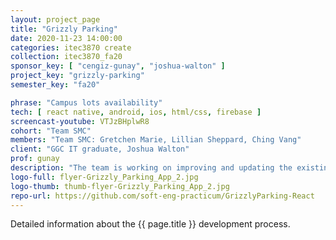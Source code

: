 ```yaml
---
layout: project_page
title: "Grizzly Parking"
date: 2020-11-23 14:00:00
categories: itec3870 create
collection: itec3870_fa20
sponsor_key: [ "cengiz-gunay", "joshua-walton" ]
project_key: "grizzly-parking"
semester_key: "fa20"

phrase: "Campus lots availability"
tech: [ react native, android, ios, html/css, firebase ]
screencast-youtube: VTJzBHplwR8
cohort: "Team SMC"
members: "Team SMC: Gretchen Marie, Lillian Sheppard, Ching Vang"
client: "GGC IT graduate, Joshua Walton"
prof: gunay
description: "The team is working on improving and updating the existing Grizzly Parking App. Grizzly Parking app is to help GGC students to find available parking space during busy and non-busy school hours and to improve the flow of traffic. The new features will give the User the ability to upload profile pictures, track parking history, view availability status based on colors, navigate in real time, and advanced security password."
logo-full: flyer-Grizzly_Parking_App_2.jpg
logo-thumb: thumb-flyer-Grizzly_Parking_App_2.jpg
repo-url: https://github.com/soft-eng-practicum/GrizzlyParking-React
---
```


Detailed information about the {{ page.title }} development process.

<!-- lightgallery -->
<script src="https://code.jquery.com/jquery-2.2.4.min.js"></script>
<script src="https://cdn.jsdelivr.net/lightgallery/1.3.7/js/lightgallery.min.js"></script>
<script src="https://cdn.jsdelivr.net/g/lg-zoom"></script>

<script type="text/javascript">
    $(document).ready(function() {
    $("body").lightGallery({
    zoom: true,
    selector: 'a#lightgallery',
    selectWithin: 'body'
    });
    });
</script>

[ggc]: http://www.ggc.edu
[gunay-ggc]: http://www.ggc.edu/about-ggc/directory/cengiz-gunay
[doloc-ggc]: http://www.ggc.edu/about-ggc/directory/anca-doloc-mihu

